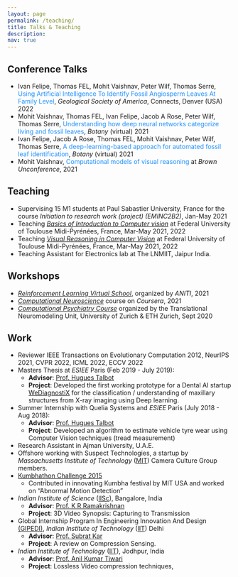 ```yaml
---
layout: page
permalink: /teaching/
title: Talks & Teaching
description:
nav: true
---
```


## Conference Talks

* Ivan Felipe, Thomas FEL, Mohit Vaishnav, Peter Wilf, Thomas Serre, <a style='color:DodgerBlue'>Using Artificial Intelligence To Identify Fossil Angiosperm Leaves At Family Level</a>, *Geological Society of America*, Connects, Denver (USA) 2022
* Mohit Vaishnav, Thomas FEL, Ivan Felipe, Jacob A Rose, Peter Wilf, Thomas Serre, <a style='color:DodgerBlue'>Understanding how deep neural networks categorize living and fossil leaves</a>, *Botany* (virtual) 2021 
* Ivan Felipe, Jacob A Rose, Thomas FEL, Mohit Vaishnav, Peter Wilf, Thomas Serre, <a style='color:DodgerBlue'>A deep-learning-based approach for automated fossil leaf identification</a>, *Botany* (virtual) 2021 
* Mohit Vaishnav, <a style='color:DodgerBlue'>Computational models of visual reasoning</a> at *Brown Unconference*, 2021

## Teaching

* Supervising 15 M1 students at Paul Sabastier University, France for the course *Initiation to research work (project) (EMINC2B2)*,  Jan-May 2021
* Teaching *[Basics of Introduction to Computer vision](https://rufinv.github.io/Intro2AI-advanced-class/)* at Federal University of Toulouse Midi-Pyrénées, France, Mar-May 2021, 2022
* Teaching *[Visual Reasoning in Computer Vision](https://rufinv.github.io/Intro2AI-advanced-class/)* at Federal University of Toulouse Midi-Pyrénées, France, Mar-May 2021, 2022
* Teaching Assistant for Electronics lab at The LNMIIT, Jaipur India.

## Workshops
* *[Reinforcement Learning Virtual School](https://rlvs.aniti.fr/)*, organized by *ANITI*, 2021 
* *[Computational Neuroscience](https://www.coursera.org/learn/computational-neuroscience)* course on *Coursera*, 2021 
* *[Computational Psychiatry Course](https://www.translationalneuromodeling.org/cpcourse/)* organized by the Translational Neuromodeling Unit, University of Zurich & ETH Zurich, Sept 2020


## Work

* Reviewer IEEE Transactions on Evolutionary Computation 2012, NeurIPS 2021, CVPR 2022, ICML 2022, ECCV 2022
* Masters Thesis at *ESIEE* Paris (Feb 2019 - July 2019):
  * __Advisor__: [Prof. Hugues Talbot](https://hugues-talbot.github.io)
  * __Project__: Developed the first working prototype for a Dental AI startup [WeDiagnostiX](https://wediagnostix.com/en/home) for the classification / understanding of maxillary structures from X-ray imaging using Deep learning.
* Summer Internship with Quelia Systems and *ESIEE* Paris (July 2018 - Aug 2018): 
  * __Advisor__: [Prof. Hugues Talbot](https://hugues-talbot.github.io)
  * __Project__: Developed an algorithm to estimate vehicle tyre wear using Computer Vision techniques (tread measurement)
* Research Assistant in Ajman University, U.A.E.
* Offshore working with Suspect Technologies, a startup by *Massachusetts Institute of Technology* ([MIT](https://www.mit.edu/)) Camera Culture Group members.
* [Kumbhathon Challenge 2015](https://www.kumbha.org/)
  * Contributed in innovating Kumbha festival by MIT USA and worked on “Abnormal Motion Detection” 
* *Indian Institute of Science* ([IISc](https://iisc.ac.in/)), Bangalore, India 
  * __Advisor__: [Prof. K R Ramakrishnan](http://iiscprofiles.irins.org/profile/3742)
  * __Project__: 3D Video Synopsis: Capturing to Transmission
* Global Internship Program In Engineering Innovation And Design [(GIPEDI)](http://gipedi.iitd.ac.in/), *Indian Institute of Technology* ([IIT](https://home.iitd.ac.in/)) Delhi
  * __Advisor__: [Prof. Subrat Kar]([http://home.iitj.ac.in/~akt/](https://web.iitd.ac.in/~subrat/))
  * __Project__: A review on Compression Sensing.
* *Indian Institute of Technology* ([IIT](https://www.iitj.ac.in/)), Jodhpur, India
  * __Advisor__: [Prof. Anil Kumar Tiwari](http://home.iitj.ac.in/~akt/)
  * __Project__: Lossless Video compression techniques,

